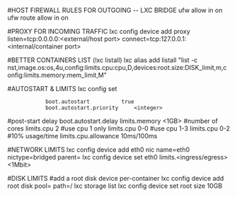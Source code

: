 #HOST FIREWALL RULES FOR OUTGOING -- LXC BRIDGE
ufw allow in on <lxdbr0>
ufw route allow in on <lxdbr0>

#PROXY FOR INCOMING TRAFFIC
lxc config device add <container> <proxy name> proxy listen=tcp:0.0.0.0:<external/host port> connect=tcp:127.0.0.1:<internal/container port>


#BETTER CONTAINERS LIST (lxc listall)
lxc alias add listall "list -c nst,image.os:os,4u,config:limits.cpu:cpu,D,devices:root.size:DISK_limit,m,config:limits.memory:mem_limit,M"


#AUTOSTART & LIMITS
lxc config set <container> 	<key> 				<value>

				boot.autostart 			true
				boot.autostart.priority 	<integer>
#post-start delay		boot.autostart.delay 		<integer>
				limits.memory 			<1GB>
#number of cores		limits.cpu 			2
#use cpu 1 only			limits.cpu 			0-0
#use cpu 1-3			limits.cpu 			0-2
#10% usage/time			limits.cpu.allowance 		10ms/100ms

#NETWORK LIMITS
lxc config device add <container> eth0 nic name=eth0 nictype=bridged parent=<lxdbr0>
lxc config device set <container> eth0 limits.<ingress/egress> <1Mbit>

#DISK LIMITS
#add a root disk device per-container
lxc config device add <container> root disk pool=<pool> path=/
lxc storage list
lxc config device set <container> root size 10GB
